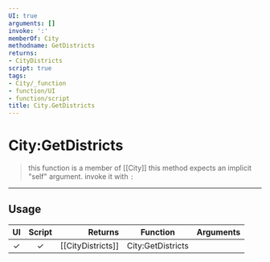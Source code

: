```yaml
---
UI: true
arguments: []
invoke: ':'
memberOf: City
methodname: GetDistricts
returns:
- CityDistricts
script: true
tags:
- City/_function
- function/UI
- function/script
title: City.GetDistricts
---
```

# City:GetDistricts
> this function is a member of [[City]]
> this method expects an implicit "self" argument. invoke it with `:`
-----
## Usage
|  UI | Script | Returns | Function | Arguments |
|:---:|:------:|-------:|:--------:|:---------|
|✓|✓|[[CityDistricts]]|City:GetDistricts||

